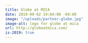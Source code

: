 ```yaml
---
title: Globe at MICA
date: 2019-09-02 19:04:00 -04:00
image: "/uploads/partner-globe.jpg"
image-alt: logo for globe at mica
url: http://globeatmica.com/
is-2019: true
---
```


